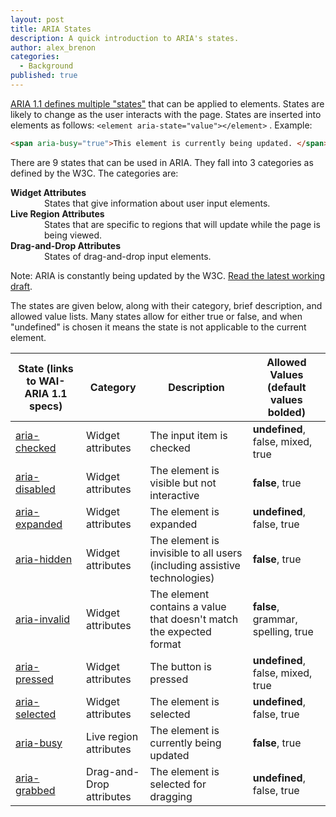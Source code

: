 ```yaml
---
layout: post
title: ARIA States
description: A quick introduction to ARIA's states.
author: alex_brenon
categories:
  - Background
published: true
---
```

[ARIA 1.1 defines multiple "states"](https://www.w3.org/WAI/PF/aria-1.1/states_and_properties) that can be applied to elements. States are likely to change as the user interacts with the page. States are inserted into elements as follows: `<element aria-state="value"></element>` . Example:
```html
<span aria-busy="true">This element is currently being updated. </span>
```
There are 9 states that can be used in ARIA. They fall into 3 categories as defined by the W3C. The categories are:
<dl>
  <dt style="font-weight: bold;">Widget Attributes</dt>
  <dd style="padding-left: 1em;">States that give information about user input elements.</dd>
  <dt style="font-weight: bold;">Live Region Attributes</dt>
  <dd style="padding-left: 1em;">States that are specific to regions that will update while the page is being viewed.</dd>
  <dt style="font-weight: bold;">Drag-and-Drop Attributes</dt>
  <dd style="padding-left: 1em;">States of drag-and-drop input elements.</dd>
</dl>

Note: ARIA is constantly being updated by the W3C. [Read the latest working draft](https://w3c.github.io/aria/).

The states are given below, along with their category, brief description, and allowed value lists. Many states allow for either true or false, and when "undefined" is chosen it means the state is not applicable to the current element.

State (links to WAI-ARIA 1.1 specs) | Category | Description | Allowed Values (**default values bolded**)
---|---|---|---
[aria-checked](https://www.w3.org/WAI/PF/aria-1.1/states_and_properties#aria-checked) | Widget attributes | The input item is checked |**undefined**, false, mixed, true
[aria-disabled](https://www.w3.org/WAI/PF/aria-1.1/states_and_properties#aria-disabled) | Widget attributes | The element is visible but not interactive | **false**, true
[aria-expanded](https://www.w3.org/WAI/PF/aria-1.1/states_and_properties#aria-expanded) | Widget attributes | The element is expanded | **undefined**, false, true
[aria-hidden](https://www.w3.org/WAI/PF/aria-1.1/states_and_properties#aria-hidden) | Widget attributes | The element is invisible to all users (including assistive technologies) | **false**, true
[aria-invalid](https://www.w3.org/WAI/PF/aria-1.1/states_and_properties#aria-invalid) | Widget attributes | The element contains a value that doesn't match the expected format | **false**, grammar, spelling, true
[aria-pressed](https://www.w3.org/WAI/PF/aria-1.1/states_and_properties#aria-pressed) | Widget attributes | The button is pressed | **undefined**, false, mixed, true
[aria-selected](https://www.w3.org/WAI/PF/aria-1.1/states_and_properties#aria-selected) | Widget attributes | The element is selected | **undefined**, false, true
[aria-busy](https://www.w3.org/WAI/PF/aria-1.1/states_and_properties#aria-busy) | Live region attributes | The element is currently being updated | **false**, true
[aria-grabbed](https://www.w3.org/WAI/PF/aria-1.1/states_and_properties#aria-grabbed) | Drag-and-Drop attributes | The element is selected for dragging | **undefined**, false, true
